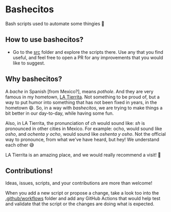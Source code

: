 # Bashecitos

Bash scripts used to automate some thingies 👾 

## How to use bashecitos? 

* Go to the [src](src) folder and explore the scripts there. Use any that you find useful, and feel free to open a PR for any improvements that you would like to suggest.

## Why bashecitos? 

A _bache_ in Spanish [from Mexico?], means _pothole_. And they are very famous in my hometown, [LA Tierrita](https://es.wikipedia.org/wiki/Ensenada_(Baja_California)). Not something to be proud of, but a way to put humor into something that has not been fixed in years, in the hometown 😄. So, in a way with _bashecitos_, we are trying to make things a bit better in our day-to-day, while having some fun. 

Also, in LA Tierrita, the pronunciation of _ch_ would sound like: _sh_ is pronounced in other cities in Mexico. For example: ocho, would sound like _osho_, and _ochenta y ocho_, would sound like _oshenta y osho_. Not the official way to pronounce, from what we've have heard, but hey! We understand each other 😅

LA Tierrita is an amazing place, and we would really recommend a visit! 💙

## Contributions!

Ideas, issues, scripts, and your contributions are more than welcome!

When you add a new script or propose a change, take a look too into the [.github/workflows](.github/workflows) folder and add any GitHub Actions that would help test and validate that the script or the changes are doing what is expected.
